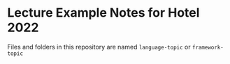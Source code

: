 # Lecture Example Notes for Hotel 2022

Files and folders in this repository are named `language-topic` or `framework-topic`